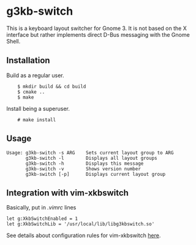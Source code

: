 g3kb-switch
===========

This is a keyboard layout switcher for Gnome 3. It is not based on the X
interface but rather implements direct D-Bus messaging with the Gnome Shell.

Installation
------------

Build as a regular user.

```ShellSession
    $ mkdir build && cd build
    $ cmake ..
    $ make
```

Install being a superuser.

```ShellSession
    # make install
```

Usage
-----

```ShellSession
Usage: g3kb-switch -s ARG    Sets current layout group to ARG
       g3kb-switch -l        Displays all layout groups
       g3kb-switch -h        Displays this message
       g3kb-switch -v        Shows version number
       g3kb-switch [-p]      Displays current layout group
```

Integration with vim-xkbswitch
------------------------------

Basically, put in *.vimrc* lines

```vim
let g:XkbSwitchEnabled = 1
let g:XkbSwitchLib = '/usr/local/lib/libg3kbswitch.so'
```

See details about configuration rules for vim-xkbswitch
[here](https://github.com/lyokha/vim-xkbswitch#basic-configuration).

